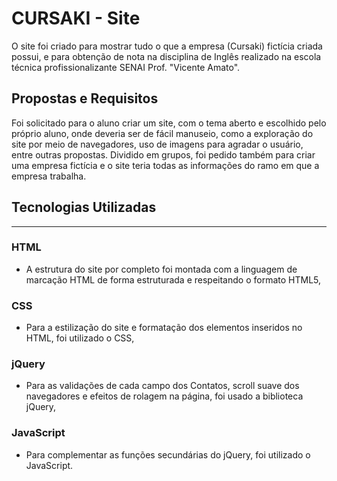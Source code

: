 # CURSAKI - Site

O site foi criado para mostrar tudo o que a empresa (Cursaki) fictícia criada possui, e para obtenção de nota na disciplina de Inglês realizado na escola técnica profissionalizante SENAI Prof. "Vicente Amato".
    
## Propostas e Requisitos

Foi solicitado para o aluno criar um site, com o tema aberto e escolhido pelo próprio aluno, onde deveria ser de fácil manuseio, como a exploração do site por meio de navegadores, uso de imagens para agradar o usuário, entre outras propostas.
Dividido em grupos, foi pedido também para criar uma empresa fictícia e o site teria todas as informações do ramo em que a empresa trabalha.

## Tecnologias Utilizadas
- - -

### HTML

- A estrutura do site por completo foi montada com a linguagem de marcação HTML de forma estruturada e respeitando o formato HTML5,

### CSS 

- Para a estilização do site e formatação dos elementos inseridos no HTML, foi utilizado o CSS,

### jQuery

- Para as validações de cada campo dos Contatos, scroll suave dos navegadores e efeitos de rolagem na página, foi usado a biblioteca jQuery,

### JavaScript

- Para complementar as funções secundárias do jQuery, foi utilizado o JavaScript.
